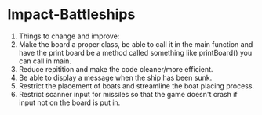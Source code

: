 # Impact-Battleships

1. Things to change and improve:
2. Make the board a proper class, be able to call it in the main function and have the print board be a method called something like printBoard() you can call in main.
3. Reduce repitition and make the code cleaner/more efficient.
4. Be able to display a message when the ship has been sunk.
5. Restrict the placement of boats and streamline the boat placing process.
6. Restrict scanner input for missiles so that the game doesn't crash if input not on the board is put in.
